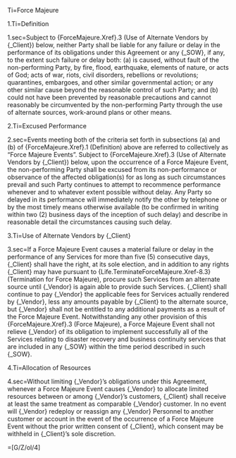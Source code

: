 
Ti=Force Majeure

1.Ti=Definition

1.sec=Subject to {ForceMajeure.Xref}.3 (Use of Alternate Vendors by {_Client}) below, neither Party shall be liable for any failure or delay in the performance of its obligations under this Agreement or any {_SOW}, if any, to the extent such failure or delay both: (a) is caused, without fault of the non-performing Party, by fire, flood, earthquake, elements of nature, or acts of God; acts of war, riots, civil disorders, rebellions or revolutions; quarantines, embargoes, and other similar governmental action; or any other similar cause beyond the reasonable control of such Party; and (b) could not have been prevented by reasonable precautions and cannot reasonably be circumvented by the non-performing Party through the use of alternate sources, work-around plans or other means.

2.Ti=Excused Performance

2.sec=Events meeting both of the criteria set forth in subsections (a) and (b) of  {ForceMajeure.Xref}.1 (Definition) above are referred to collectively as “Force Majeure Events”. Subject to {ForceMajeure.Xref}.3 (Use of Alternate Vendors by {_Client}) below, upon the occurrence of a Force Majeure Event, the non-performing Party shall be excused from its non-performance or observance of the affected obligation(s) for as long as such circumstances prevail and such Party continues to attempt to recommence performance whenever and to whatever extent possible without delay. Any Party so delayed in its performance will immediately notify the other by telephone or by the most timely means otherwise available (to be confirmed in writing within two (2) business days of the inception of such delay) and describe in reasonable detail the circumstances causing such delay.

3.Ti=Use of Alternate Vendors by {_Client}

3.sec=If a Force Majeure Event causes a material failure or delay in the performance of any Services for more than five (5) consecutive days, {_Client} shall have the right, at its sole election, and in addition to any rights {_Client} may have pursuant to {Life.TerminateForceMajeure.Xref-8.3} (Termination for Force Majeure), procure such Services from an alternate source until {_Vendor} is again able to provide such Services. {_Client} shall continue to pay {_Vendor} the applicable fees for Services actually rendered by {_Vendor}, less any amounts payable by {_Client} to the alternate source, but {_Vendor} shall not be entitled to any additional payments as a result of the Force Majeure Event. Notwithstanding any other provision of this {ForceMajeure.Xref}.3 (Force Majeure), a Force Majeure Event shall not relieve {_Vendor} of its obligation to implement successfully all of the Services relating to disaster recovery and business continuity services that are included in any {_SOW} within the time period described in such {_SOW}.

4.Ti=Allocation of Resources

4.sec=Without limiting {_Vendor}’s obligations under this Agreement, whenever a Force Majeure Event causes {_Vendor} to allocate limited resources between or among {_Vendor}’s customers, {_Client} shall receive at least the same treatment as comparable {_Vendor} customer. In no event will {_Vendor} redeploy or reassign any {_Vendor} Personnel to another customer or account in the event of the occurrence of a Force Majeure Event without the prior written consent of {_Client}, which consent may be withheld in {_Client}’s sole discretion.

=[G/Z/ol/4]
